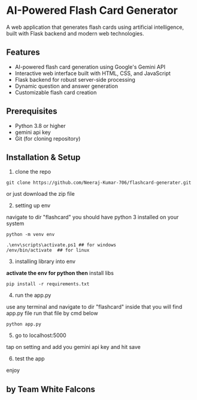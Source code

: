 # AI-Powered Flash Card Generator

A web application that generates flash cards using artificial intelligence, built with Flask backend and modern web technologies.

## Features

- AI-powered flash card generation using Google's Gemini API
- Interactive web interface built with HTML, CSS, and JavaScript
- Flask backend for robust server-side processing
- Dynamic question and answer generation
- Customizable flash card creation

## Prerequisites

- Python 3.8 or higher
- gemini api key
- Git (for cloning repository)

## Installation & Setup
1. clone the repo 

```
git clone https://github.com/Neeraj-Kumar-706/flashcard-generater.git
```
or just download the zip file

2. setting up env

navigate to dir "flashcard" 
you should have python 3 installed on your system
```
python -m venv env
```
```
.\env\scripts\activate.ps1 ## for windows
/env/bin/activate  ## for linux
```
3. installing library into env

**activate the env for python then** install libs 
```
pip install -r requirements.txt
```
4. run the app.py

use any terminal and navigate to dir "flashcard" inside that you will find app.py file run that file by cmd below
```
python app.py
```
5. go to localhost:5000

tap on setting and add you gemini api key and hit save 

6. test the app 

enjoy 


## by Team White Falcons
